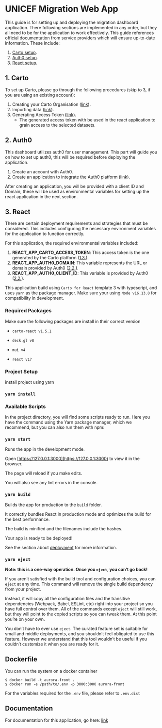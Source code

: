 # UNICEF Migration Web App

This guide is for setting up and deploying the migration dashboard application. There following sections are implemented in any order, but they all need to be for the application to work effectively. This guide references official documentation from service providers which will ensure up-to-date information. These include:

1. [Carto setup](#1-carto).
2. [Auth0 setup](#2-auth0).
3. [React setup](#3-react).

## 1. Carto

To set up Carto, please go through the following procedures (skip to 3, if you are using an existing account):

1. Creating your Carto Organisation ([link](https://docs.carto.com/carto-user-manual/overview/creating-your-carto-organization)).
2. Importing data ([link](https://docs.carto.com/carto-user-manual/data-explorer/importing-data)).
3. Generating Access Token ([link](https://docs.carto.com/carto-user-manual/developers/api-access-tokens)).
   - The generated access token with be used in the react application to grain access to the selected datasets.

## 2. Auth0

This dashboard utilizes auth0 for user management. This part will guide you on how to set up auth0, this will be required before deploying the application.

1. Create an account with Auth0.
2. Create an application to integrate the Auth0 platform ([link](https://auth0.com/docs/get-started/applications/application-settings)).

After creating an application, you will be provided with a client ID and Domain, these will be used as environmental variables for setting up the react application in the next section.

## 3. React

There are certain deployment requirements and strategies that must be considered. This includes configuring the necessary environment variables for the application to function correctly.

For this application, the required environmental variables included:

1. **REACT_APP_CARTO_ACCESS_TOKEN**: This access token is the one generated by the Carto platform ([1.3.](#1-carto)).
2. **REACT_APP_AUTH0_DOMAIN**: This variable represents the URL or domain provided by Auth0 ([2.2.](#2-auth0)).
3. **REACT_APP_AUTH0_CLIENT_ID**: This variable is provided by Auth0 ([2.2.](#3-react)).

This application build using `Carto for React` template 3 with typescript, and uses `yarn` as the package manager. Make sure your using `Node v16.13.0` for compatibility in development.

### Required Packages

Make sure the following packages are install in their correct version

- `carto-react v1.5.1`

- `deck.gl v8`

- `mui v4`

- `react v17`

### Project Setup

install project using yarn

### `yarn install`

### Available Scripts

In the project directory, you will find some scripts ready to run. Here you have the command using the Yarn package manager, which we recommend, but you can also run them with npm:

### `yarn start`

Runs the app in the development mode.

Open [https://127.0.0.1:3000](https://127.0.0.1:3000) to view it in the browser.

The page will reload if you make edits.

You will also see any lint errors in the console.

### `yarn build`

Builds the app for production to the `build` folder.

It correctly bundles React in production mode and optimizes the build for the best performance.

The build is minified and the filenames include the hashes.

Your app is ready to be deployed!

See the section about [deployment](https://create-react-app.dev/docs/deployment) for more information.

### `yarn eject`

**Note: this is a one-way operation. Once you `eject`, you can’t go back!**

If you aren’t satisfied with the build tool and configuration choices, you can `eject` at any time. This command will remove the single build dependency from your project.

Instead, it will copy all the configuration files and the transitive dependencies (Webpack, Babel, ESLint, etc) right into your project so you have full control over them. All of the commands except `eject` will still work, but they will point to the copied scripts so you can tweak them. At this point you’re on your own.

You don’t have to ever use `eject`. The curated feature set is suitable for small and middle deployments, and you shouldn’t feel obligated to use this feature. However we understand that this tool wouldn’t be useful if you couldn’t customize it when you are ready for it.

## Dockerfile

You can run the system on a docker container

```
$ docker build -t aurora-front .
$ docker run -e /path/to/.env -p 3000:3000 aurora-front
```

For the variables required for the `.env` file, please refer to `.env.dist`

## Documentation

For documentation for this application, go here: [link](/docs/)

